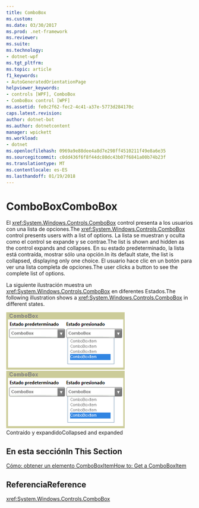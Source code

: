 ```yaml
---
title: ComboBox
ms.custom: 
ms.date: 03/30/2017
ms.prod: .net-framework
ms.reviewer: 
ms.suite: 
ms.technology:
- dotnet-wpf
ms.tgt_pltfrm: 
ms.topic: article
f1_keywords:
- AutoGeneratedOrientationPage
helpviewer_keywords:
- controls [WPF], ComboBox
- ComboBox control [WPF]
ms.assetid: fe0c2f62-fec2-4c41-a37e-5773d284170c
caps.latest.revision: 
author: dotnet-bot
ms.author: dotnetcontent
manager: wpickett
ms.workload:
- dotnet
ms.openlocfilehash: 0969a9e88dee4a8d7e298ff4510211f49e8a6e35
ms.sourcegitcommit: c0dd436f6f8f44dc80dc43b07f6841a00b74b23f
ms.translationtype: MT
ms.contentlocale: es-ES
ms.lasthandoff: 01/19/2018
---
```

# <a name="combobox"></a><span data-ttu-id="7b3a1-102">ComboBox</span><span class="sxs-lookup"><span data-stu-id="7b3a1-102">ComboBox</span></span>
<span data-ttu-id="7b3a1-103">El <xref:System.Windows.Controls.ComboBox> control presenta a los usuarios con una lista de opciones.</span><span class="sxs-lookup"><span data-stu-id="7b3a1-103">The <xref:System.Windows.Controls.ComboBox> control presents users with a list of options.</span></span> <span data-ttu-id="7b3a1-104">La lista se muestran y oculta como el control se expande y se contrae.</span><span class="sxs-lookup"><span data-stu-id="7b3a1-104">The list is shown and hidden as the control expands and collapses.</span></span> <span data-ttu-id="7b3a1-105">En su estado predeterminado, la lista está contraída, mostrar sólo una opción.</span><span class="sxs-lookup"><span data-stu-id="7b3a1-105">In its default state, the list is collapsed, displaying only one choice.</span></span> <span data-ttu-id="7b3a1-106">El usuario hace clic en un botón para ver una lista completa de opciones.</span><span class="sxs-lookup"><span data-stu-id="7b3a1-106">The user clicks a button to see the complete list of options.</span></span>  
  
 <span data-ttu-id="7b3a1-107">La siguiente ilustración muestra un <xref:System.Windows.Controls.ComboBox> en diferentes Estados.</span><span class="sxs-lookup"><span data-stu-id="7b3a1-107">The following illustration shows a <xref:System.Windows.Controls.ComboBox> in different states.</span></span>  
  
 <span data-ttu-id="7b3a1-108">![Cuadros combinados en predeterminado y presionado estados](../../../../docs/framework/wpf/controls/media/ss-ctl-combobox.gif "SS_CTL_combobox")</span><span class="sxs-lookup"><span data-stu-id="7b3a1-108">![Combo boxes in default and pressed states](../../../../docs/framework/wpf/controls/media/ss-ctl-combobox.gif "SS_CTL_combobox")</span></span>  
<span data-ttu-id="7b3a1-109">Contraído y expandido</span><span class="sxs-lookup"><span data-stu-id="7b3a1-109">Collapsed and expanded</span></span>  
  
## <a name="in-this-section"></a><span data-ttu-id="7b3a1-110">En esta sección</span><span class="sxs-lookup"><span data-stu-id="7b3a1-110">In This Section</span></span>  
 [<span data-ttu-id="7b3a1-111">Cómo: obtener un elemento ComboBoxItem</span><span class="sxs-lookup"><span data-stu-id="7b3a1-111">How to: Get a ComboBoxItem</span></span>](http://msdn.microsoft.com/library/8a0d2622-64b6-41fc-bf80-9669a1eacb53)  
  
## <a name="reference"></a><span data-ttu-id="7b3a1-112">Referencia</span><span class="sxs-lookup"><span data-stu-id="7b3a1-112">Reference</span></span>  
 <xref:System.Windows.Controls.ComboBox>

